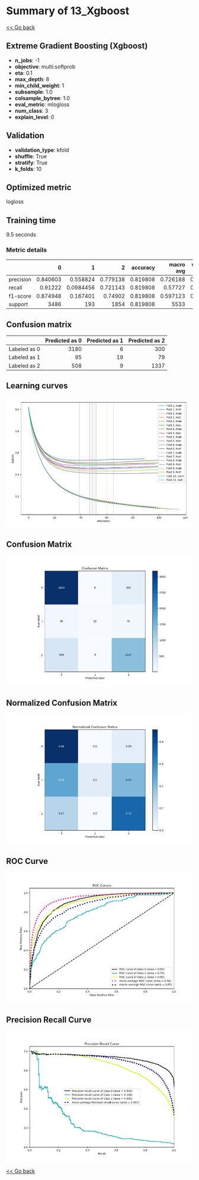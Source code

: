 # Summary of 13_Xgboost

[<< Go back](../README.md)


## Extreme Gradient Boosting (Xgboost)
- **n_jobs**: -1
- **objective**: multi:softprob
- **eta**: 0.1
- **max_depth**: 8
- **min_child_weight**: 1
- **subsample**: 1.0
- **colsample_bytree**: 1.0
- **eval_metric**: mlogloss
- **num_class**: 3
- **explain_level**: 0

## Validation
 - **validation_type**: kfold
 - **shuffle**: True
 - **stratify**: True
 - **k_folds**: 10

## Optimized metric
logloss

## Training time

9.5 seconds

### Metric details
|           |           0 |           1 |           2 |   accuracy |   macro avg |   weighted avg |   logloss |
|:----------|------------:|------------:|------------:|-----------:|------------:|---------------:|----------:|
| precision |    0.840603 |   0.558824  |    0.779138 |   0.819808 |    0.726188 |       0.810178 |  0.471247 |
| recall    |    0.91222  |   0.0984456 |    0.721143 |   0.819808 |    0.57727  |       0.819808 |  0.471247 |
| f1-score  |    0.874948 |   0.167401  |    0.74902  |   0.819808 |    0.597123 |       0.808072 |  0.471247 |
| support   | 3486        | 193         | 1854        |   0.819808 | 5533        |    5533        |  0.471247 |


## Confusion matrix
|              |   Predicted as 0 |   Predicted as 1 |   Predicted as 2 |
|:-------------|-----------------:|-----------------:|-----------------:|
| Labeled as 0 |             3180 |                6 |              300 |
| Labeled as 1 |               95 |               19 |               79 |
| Labeled as 2 |              508 |                9 |             1337 |

## Learning curves
![Learning curves](learning_curves.png)
## Confusion Matrix

![Confusion Matrix](confusion_matrix.png)


## Normalized Confusion Matrix

![Normalized Confusion Matrix](confusion_matrix_normalized.png)


## ROC Curve

![ROC Curve](roc_curve.png)


## Precision Recall Curve

![Precision Recall Curve](precision_recall_curve.png)



[<< Go back](../README.md)
